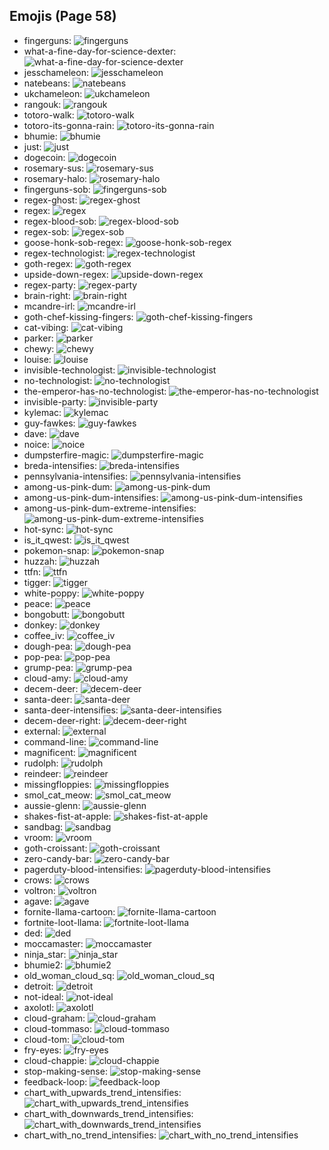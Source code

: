 
## Emojis (Page 58)

* fingerguns: ![fingerguns](/output/fingerguns.png)
* what-a-fine-day-for-science-dexter: ![what-a-fine-day-for-science-dexter](/output/what-a-fine-day-for-science-dexter.png)
* jesschameleon: ![jesschameleon](/output/jesschameleon.png)
* natebeans: ![natebeans](/output/natebeans.png)
* ukchameleon: ![ukchameleon](/output/ukchameleon.png)
* rangouk: ![rangouk](/output/rangouk.png)
* totoro-walk: ![totoro-walk](/output/totoro-walk.gif)
* totoro-its-gonna-rain: ![totoro-its-gonna-rain](/output/totoro-its-gonna-rain.png)
* bhumie: ![bhumie](/output/bhumie.png)
* just: ![just](/output/just.png)
* dogecoin: ![dogecoin](/output/dogecoin)
* rosemary-sus: ![rosemary-sus](/output/rosemary-sus.png)
* rosemary-halo: ![rosemary-halo](/output/rosemary-halo.png)
* fingerguns-sob: ![fingerguns-sob](/output/fingerguns-sob.png)
* regex-ghost: ![regex-ghost](/output/regex-ghost.png)
* regex: ![regex](/output/regex.png)
* regex-blood-sob: ![regex-blood-sob](/output/regex-blood-sob.png)
* regex-sob: ![regex-sob](/output/regex-sob.png)
* goose-honk-sob-regex: ![goose-honk-sob-regex](/output/goose-honk-sob-regex.png)
* regex-technologist: ![regex-technologist](/output/regex-technologist.png)
* goth-regex: ![goth-regex](/output/goth-regex.png)
* upside-down-regex: ![upside-down-regex](/output/upside-down-regex.png)
* regex-party: ![regex-party](/output/regex-party.gif)
* brain-right: ![brain-right](/output/brain-right.png)
* mcandre-irl: ![mcandre-irl](/output/mcandre-irl.png)
* goth-chef-kissing-fingers: ![goth-chef-kissing-fingers](/output/goth-chef-kissing-fingers.png)
* cat-vibing: ![cat-vibing](/output/cat-vibing.gif)
* parker: ![parker](/output/parker.png)
* chewy: ![chewy](/output/chewy.png)
* louise: ![louise](/output/louise.jpg)
* invisible-technologist: ![invisible-technologist](/output/invisible-technologist.png)
* no-technologist: ![no-technologist](/output/no-technologist)
* the-emperor-has-no-technologist: ![the-emperor-has-no-technologist](/output/the-emperor-has-no-technologist)
* invisible-party: ![invisible-party](/output/invisible-party)
* kylemac: ![kylemac](/output/kylemac.png)
* guy-fawkes: ![guy-fawkes](/output/guy-fawkes.png)
* dave: ![dave](/output/dave.png)
* noice: ![noice](/output/noice.png)
* dumpsterfire-magic: ![dumpsterfire-magic](/output/dumpsterfire-magic.gif)
* breda-intensifies: ![breda-intensifies](/output/breda-intensifies.gif)
* pennsylvania-intensifies: ![pennsylvania-intensifies](/output/pennsylvania-intensifies.gif)
* among-us-pink-dum: ![among-us-pink-dum](/output/among-us-pink-dum.png)
* among-us-pink-dum-intensifies: ![among-us-pink-dum-intensifies](/output/among-us-pink-dum-intensifies.gif)
* among-us-pink-dum-extreme-intensifies: ![among-us-pink-dum-extreme-intensifies](/output/among-us-pink-dum-extreme-intensifies.gif)
* hot-sync: ![hot-sync](/output/hot-sync.gif)
* is_it_qwest: ![is_it_qwest](/output/is_it_qwest.png)
* pokemon-snap: ![pokemon-snap](/output/pokemon-snap.png)
* huzzah: ![huzzah](/output/huzzah.gif)
* ttfn: ![ttfn](/output/ttfn.png)
* tigger: ![tigger](/output/tigger)
* white-poppy: ![white-poppy](/output/white-poppy.png)
* peace: ![peace](/output/peace)
* bongobutt: ![bongobutt](/output/bongobutt.gif)
* donkey: ![donkey](/output/donkey.gif)
* coffee_iv: ![coffee_iv](/output/coffee_iv.jpg)
* dough-pea: ![dough-pea](/output/dough-pea.png)
* pop-pea: ![pop-pea](/output/pop-pea.png)
* grump-pea: ![grump-pea](/output/grump-pea.png)
* cloud-amy: ![cloud-amy](/output/cloud-amy.png)
* decem-deer: ![decem-deer](/output/decem-deer.png)
* santa-deer: ![santa-deer](/output/santa-deer.png)
* santa-deer-intensifies: ![santa-deer-intensifies](/output/santa-deer-intensifies.gif)
* decem-deer-right: ![decem-deer-right](/output/decem-deer-right.png)
* external: ![external](/output/external.gif)
* command-line: ![command-line](/output/command-line.gif)
* magnificent: ![magnificent](/output/magnificent.png)
* rudolph: ![rudolph](/output/rudolph.png)
* reindeer: ![reindeer](/output/reindeer.png)
* missingfloppies: ![missingfloppies](/output/missingfloppies.png)
* smol_cat_meow: ![smol_cat_meow](/output/smol_cat_meow.gif)
* aussie-glenn: ![aussie-glenn](/output/aussie-glenn.png)
* shakes-fist-at-apple: ![shakes-fist-at-apple](/output/shakes-fist-at-apple.png)
* sandbag: ![sandbag](/output/sandbag.png)
* vroom: ![vroom](/output/vroom.png)
* goth-croissant: ![goth-croissant](/output/goth-croissant.png)
* zero-candy-bar: ![zero-candy-bar](/output/zero-candy-bar.png)
* pagerduty-blood-intensifies: ![pagerduty-blood-intensifies](/output/pagerduty-blood-intensifies.gif)
* crows: ![crows](/output/crows.png)
* voltron: ![voltron](/output/voltron.png)
* agave: ![agave](/output/agave.jpg)
* fornite-llama-cartoon: ![fornite-llama-cartoon](/output/fornite-llama-cartoon.png)
* fortnite-loot-llama: ![fortnite-loot-llama](/output/fortnite-loot-llama.png)
* ded: ![ded](/output/ded)
* moccamaster: ![moccamaster](/output/moccamaster.png)
* ninja_star: ![ninja_star](/output/ninja_star.png)
* bhumie2: ![bhumie2](/output/bhumie2.png)
* old_woman_cloud_sq: ![old_woman_cloud_sq](/output/old_woman_cloud_sq.jpg)
* detroit: ![detroit](/output/detroit.jpg)
* not-ideal: ![not-ideal](/output/not-ideal.png)
* axolotl: ![axolotl](/output/axolotl.png)
* cloud-graham: ![cloud-graham](/output/cloud-graham.jpg)
* cloud-tommaso: ![cloud-tommaso](/output/cloud-tommaso.png)
* cloud-tom: ![cloud-tom](/output/cloud-tom)
* fry-eyes: ![fry-eyes](/output/fry-eyes.gif)
* cloud-chappie: ![cloud-chappie](/output/cloud-chappie.jpg)
* stop-making-sense: ![stop-making-sense](/output/stop-making-sense.png)
* feedback-loop: ![feedback-loop](/output/feedback-loop.png)
* chart_with_upwards_trend_intensifies: ![chart_with_upwards_trend_intensifies](/output/chart_with_upwards_trend_intensifies.gif)
* chart_with_downwards_trend_intensifies: ![chart_with_downwards_trend_intensifies](/output/chart_with_downwards_trend_intensifies.gif)
* chart_with_no_trend_intensifies: ![chart_with_no_trend_intensifies](/output/chart_with_no_trend_intensifies.gif)
